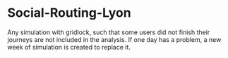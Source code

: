 # Social-Routing-Lyon


Any simulation with gridlock, such that some users did not finish their journeys are not included in the analysis. If one day has a problem, a new week of simulation is created to replace it.
